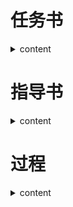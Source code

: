 # 任务书

<details><summary>content</summary>

<span id="00001">
<img src="pict/00001.svg">
</span>

<span id="00002">
<img src="pict/00002.svg">
</span>

</details>

# 指导书

<details><summary>content</summary>

<span id="00003">
<img src="pict/00003.png">
</span>

<span id="00004">
<img src="pict/00004.png">
</span>

<span id="00005">
<img src="pict/00005.png">
</span>

<span id="00006">
<img src="pict/00006.png">
</span>

<span id="00007">
<img src="pict/00007.png">
</span>

<span id="00008">
<img src="pict/00008.png">
</span>

<span id="00009">
<img src="pict/00009.png">
</span>

<span id="00010">
<img src="pict/00010.png">
</span>

<span id="00011">
<img src="pict/00011.png">
</span>

<span id="00012">
<img src="pict/00012.png">
</span>

<span id="00013">
<img src="pict/00013.png">
</span>

</details>

# 过程

<details><summary>content</summary>

<span id="00014">
<img src="pict/00014.svg">
</span>

<span id="00015">
<img src="pict/00015.svg">
</span>

<span id="00016">
<img src="pict/00016.svg">
</span>

<span id="00017">
<img src="pict/00017.svg">
</span>

<span id="00018">
<img src="pict/00018.svg">
</span>

<span id="00019">
<img src="pict/00019.svg">
</span>

<span id="00020">
<img src="pict/00020.svg">
</span>

<span id="00021">
<img src="pict/00021.svg">
</span>

<span id="00022">
<img src="pict/00022.svg">
</span>

<span id="00023">
<img src="pict/00023.svg">
</span>

<span id="00024">
<img src="pict/00024.svg">
</span>

<span id="00025">
<img src="pict/00025.svg">
</span>

<span id="00026">
<img src="pict/00026.svg">
</span>

<span id="00027">
<img src="pict/00027.svg">
</span>

<span id="00028">
<img src="pict/00028.svg">
</span>

<span id="00029">
<img src="pict/00029.svg">
</span>

<span id="00030">
<img src="pict/00030.svg">
</span>

<span id="00031">
<img src="pict/00031.svg">
</span>

<span id="00032">
<img src="pict/00032.svg">
</span>

<span id="00033">
<img src="pict/00033.svg">
</span>

<span id="00034">
<img src="pict/00034.svg">
</span>

<span id="00035">
<img src="pict/00035.svg">
</span>

<span id="00036">
<img src="pict/00036.svg">
</span>

<span id="00037">
<img src="pict/00037.svg">
</span>

<span id="00038">
<img src="pict/00038.svg">
</span>

<span id="00039">
<img src="pict/00039.svg">
</span>

<span id="00040">
<img src="pict/00040.svg">
</span>

<span id="00041">
<img src="pict/00041.svg">
</span>

<span id="00042">
<img src="pict/00042.svg">
</span>

<span id="00043">
<img src="pict/00043.svg">
</span>

<span id="00044">
<img src="pict/00044.svg">
</span>

<span id="00045">
<img src="pict/00045.svg">
</span>

<span id="00046">
<img src="pict/00046.svg">
</span>

<span id="00047">
<img src="pict/00047.svg">
</span>

<span id="00048">
<img src="pict/00048.svg">
</span>

<span id="00049">
<img src="pict/00049.svg">
</span>

<span id="00050">
<img src="pict/00050.svg">
</span>

<span id="00051">
<img src="pict/00051.svg">
</span>

<span id="00052">
<img src="pict/00052.svg">
</span>

<span id="00053">
<img src="pict/00053.svg">
</span>

<span id="00054">
<img src="pict/00054.svg">
</span>

<span id="00055">
<img src="pict/00055.svg">
</span>

<span id="00056">
<img src="pict/00056.svg">
</span>

<span id="00057">
<img src="pict/00057.svg">
</span>

<span id="00058">
<img src="pict/00058.svg">
</span>

<span id="00059">
<img src="pict/00059.svg">
</span>

</details>
